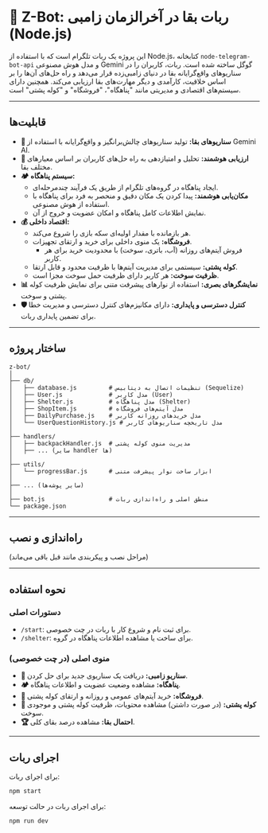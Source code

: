 # 🤖 Z-Bot: ربات بقا در آخرالزمان زامبی (Node.js)

این پروژه یک ربات تلگرام است که با استفاده از Node.js، کتابخانه `node-telegram-bot-api` و مدل هوش مصنوعی Gemini گوگل ساخته شده است. ربات، کاربران را در سناریوهای واقع‌گرایانه بقا در دنیای زامبی‌زده قرار می‌دهد و راه حل‌های آن‌ها را بر اساس خلاقیت، کارآمدی و دیگر مهارت‌های بقا ارزیابی می‌کند. همچنین دارای سیستم‌های اقتصادی و مدیریتی مانند "پناهگاه"، "فروشگاه" و "کوله پشتی" است.

---

## قابلیت‌ها

- **🧟 سناریوهای بقا:** تولید سناریوهای چالش‌برانگیز و واقع‌گرایانه با استفاده از Gemini AI.
- **🧠 ارزیابی هوشمند:** تحلیل و امتیازدهی به راه حل‌های کاربران بر اساس معیارهای مختلف بقا.
- **🏕️ سیستم پناهگاه:**
  - ایجاد پناهگاه در گروه‌های تلگرام از طریق یک فرآیند چندمرحله‌ای.
  - **مکان‌یابی هوشمند:** پیدا کردن یک مکان دقیق و منحصر به فرد برای پناهگاه با استفاده از هوش مصنوعی.
  - نمایش اطلاعات کامل پناهگاه و امکان عضویت و خروج از آن.
- **💰 اقتصاد داخلی:**
    - هر بازمانده با مقدار اولیه‌ای سکه بازی را شروع می‌کند.
    - **فروشگاه:** یک منوی داخلی برای خرید و ارتقای تجهیزات.
        - فروش آیتم‌های روزانه (آب، باتری، سوخت) با محدودیت خرید برای هر کاربر.
    - **کوله پشتی:** سیستمی برای مدیریت آیتم‌ها با ظرفیت محدود و قابل ارتقا.
    - **ظرفیت سوخت:** هر کاربر دارای ظرفیت حمل سوخت مجزا است.
- **📊 نمایشگرهای بصری:** استفاده از نوارهای پیشرفت متنی برای نمایش ظرفیت کوله پشتی و سوخت.
- **🛡️ کنترل دسترسی و پایداری:** دارای مکانیزم‌های کنترل دسترسی و مدیریت خطا برای تضمین پایداری ربات.

---

## ساختار پروژه

```
z-bot/
│
├── db/
│   ├── database.js         # تنظیمات اتصال به دیتابیس (Sequelize)
│   ├── User.js             # مدل کاربر (User)
│   ├── Shelter.js          # مدل پناهگاه (Shelter)
│   ├── ShopItem.js         # مدل آیتم‌های فروشگاه
│   ├── DailyPurchase.js    # مدل خریدهای روزانه کاربر
│   └── UserQuestionHistory.js # مدل تاریخچه سناریوهای کاربر
│
├── handlers/
│   ├── backpackHandler.js  # مدیریت منوی کوله پشتی
│   ├── ... (سایر handler ها)
│
├── utils/
│   └── progressBar.js      # ابزار ساخت نوار پیشرفت متنی
│
├── ... (سایر پوشه‌ها)
│
├── bot.js                  # منطق اصلی و راه‌اندازی ربات
└── package.json
```

---

## راه‌اندازی و نصب

(مراحل نصب و پیکربندی مانند قبل باقی می‌ماند)

---

## نحوه استفاده

### دستورات اصلی

- `/start`: برای ثبت نام و شروع کار با ربات در چت خصوصی.
- `/shelter`: برای ساخت یا مشاهده اطلاعات پناهگاه در گروه.

### منوی اصلی (در چت خصوصی)

- **🧟 سناریو زامبی:** دریافت یک سناریوی جدید برای حل کردن.
- **🏕️ پناهگاه:** مشاهده وضعیت عضویت و اطلاعات پناهگاه.
- **🛒 فروشگاه:** خرید آیتم‌های عمومی و روزانه و ارتقای کوله پشتی.
- **🎒 کوله پشتی:** (در صورت داشتن) مشاهده محتویات، ظرفیت کوله پشتی و موجودی سوخت.
- **🏆 احتمال بقا:** مشاهده درصد بقای کلی.

---

## اجرای ربات

برای اجرای ربات:

```sh
npm start
```

برای اجرای ربات در حالت توسعه:

```sh
npm run dev
```
